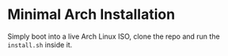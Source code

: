 # Minimal Arch Installation

Simply boot into a live Arch Linux ISO, clone the repo
and run the `install.sh` inside it.
